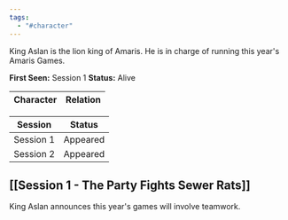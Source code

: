 ```yaml
---
tags:
  - "#character"
---
```

King Aslan is the lion king of Amaris. He is in charge of running this year's Amaris Games.

**First Seen:** Session 1
**Status:** Alive

|           Character           |     Relation      |
| :---------------------------: | :---------------: |

| Session | Status |
| :--: | :--: |
| Session 1 | Appeared |
| Session 2 | Appeared |
## [[Session 1 - The Party Fights Sewer Rats]]
King Aslan announces this year's games will involve teamwork.